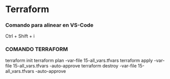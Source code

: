 # Terraform

### Comando para alinear en VS-Code

Ctrl + Shift + i
### COMANDO TERRAFORM

terraform init
terraform plan -var-file 15-all_vars.tfvars
terraform apply -var-file 15-all_vars.tfvars -auto-approve
terraform destroy -var-file 15-all_vars.tfvars -auto-approve